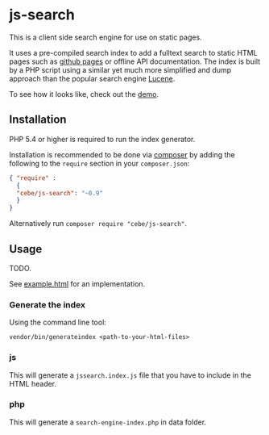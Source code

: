 js-search
=========

This is a client side search engine for use on static pages.

It uses a pre-compiled search index to add a fulltext search to static HTML pages such as
[github pages][] or offline API documentation. The index is built by a PHP script using a
similar yet much more simplified and dump approach than the popular search engine [Lucene].

To see how it looks like, check out the [demo][].

[github pages]: https://pages.github.com/
[Lucene]: http://lucene.apache.org/
[demo]: http://cebe.github.io/js-search/#demo


Installation
------------

PHP 5.4 or higher is required to run the index generator.

Installation is recommended to be done via [composer](https://getcomposer.org/) by adding the following to the `require` section in your `composer.json`:

```json
{ "require" : 
  {
  "cebe/js-search": "~0.9"
  }
}
```

Alternatively run `composer require "cebe/js-search"`.


Usage
-----

TODO.

See [example.html](example.html) for an implementation.

### Generate the index

Using the command line tool:
```
vendor/bin/generateindex <path-to-your-html-files>
```
### js
This will generate a `jssearch.index.js` file that you have to include in the HTML header.

### php
This will generate a `search-engine-index.php` in data folder.
